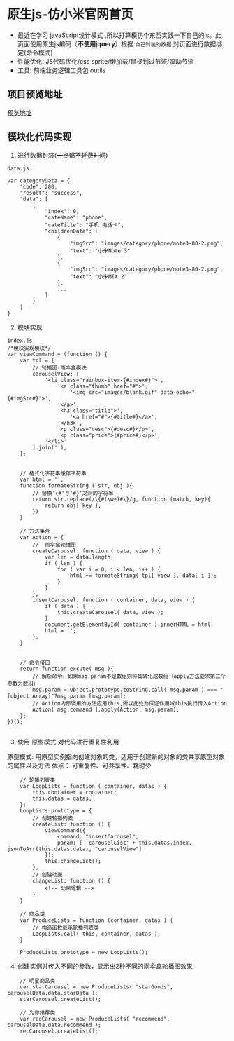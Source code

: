 # 原生js-仿小米官网首页

* 最近在学习 javaScript设计模式 ,所以打算模仿个东西实践一下自己的js。此页面使用原生js编码（**不使用jquery**）根据 `自己封装的数据` 对页面进行数据绑定(命令模式)
* 性能优化: JS代码优化/css sprite/懒加载/鼠标划过节流/滚动节流
* 工具: 前端业务逻辑工具包 outils

## 项目预览地址
<a href="https://lxs24sxl.github.io/mi/index.html" target="_blank">预览地址</a>

## 模块化代码实现

1. 进行数据封装(~~一点都不耗费时间~~)
```
data.js

var categoryData = {
	"code": 200,
	"result": "success",
	"data": [
		{
			"index": 0,
			"cateName": "phone",
			"cateTitle": "手机 电话卡",
			"childrenData": [
				{
					"imgSrc": "images/category/phone/note3-80-2.png",
					"text": "小米Note 3"
				},
				{
					"imgSrc": "images/category/phone/note3-80-2.png",
					"text": "小米MIX 2"
				},
				...
			]
		}
	]
}

```

2. 模块实现
```
index.js
/*模块实现模块*/
var viewCommand = (function () {
	var tpl = {
		// 轮播图-雨伞盒模块
		carouselView: [
			'<li class="rainbox-item-{#index#}">',
				'<a class="thumb" href="#">',
					'<img src="images/blank.gif" data-echo="{#imgSrc#}">',
				'</a>',
				'<h3 class="title">',
					'<a href="#">{#title#}</a>',
				'</h3>',
				'<p class="desc">{#desc#}</p>',
				'<p class="price">{#price#}</p>',
			'</li>'
		].join(''),
	};


	// 格式化字符串缓存字符串
	var html = '';
	function formateString ( str, obj ){
		// 替换'{#'与'#}'之间的字符串
		return str.replace(/\{#(\w+)#\}/g, function (match, key){
			return obj[ key ];
		})
	}

	// 方法集合
	var Action = {
		//  雨伞盒轮播图
		createCarousel: function ( data, view ) {
			var len = data.length;
			if ( len ) {
				for ( var i = 0; i < len; i++ ) {
					html += formateString( tpl[ view ], data[ i ]);
				}
			}
		},
		insertCarousel: function ( container, data, view ) {
			if ( data ) {
				this.createCarousel( data, view );
			}
			document.getElementById( container ).innerHTML = html;
			html = '';
		},
	}


	// 命令接口
	return function excute( msg ){
		// 解析命令，如果msg.param不是数组则将其转化成数组（apply方法要求第二个参数为数组）
		msg.param = Object.prototype.toString.call( msg.param ) === "[object Array]"?msg.param:[msg.param];
		// Action内部调用的方法应用this,所以此处为保证作用域this执行传入Action
		Action[ msg.command ].apply(Action, msg.param);
	};
})();
	
```


3. 使用 原型模式 对代码进行重复性利用

原型模式: 用原型实例指向创建对象的类，适用于创建新的对象的类共享原型对象的属性以及方法
优点： 可重复性、可共享性、耗时少
```
	// 轮播列表类
	var LoopLists = function ( container, datas ) {
		this.container = container;
		this.datas = datas;
	};
	LoopLists.prototype = {
		// 创建轮播列表
		createList: function () {
			viewCommand({
				command: "insertCarousel",
				param: [ 'carouselList' + this.datas.index, jsonToArr(this.datas.data), "carouselView"]
			});
			this.changeList();
		},
		// 创建动画
		changeList: function () {
			<!-- 动画逻辑 -->
		}
	}

	// 商品类
	var ProduceLists = function (container, datas ) {
		// 构造函数继承轮播列表类
		LoopLists.call( this, container, datas );
	}

	ProduceLists.prototype = new LoopLists();

```

4. 创建实例并传入不同的参数，显示出2种不同的雨伞盒轮播图效果

```
	// 明星商品类
	var starCarousel = new ProduceLists( "starGoods", carouselData.data.starData );
	starCarousel.createList();
	
	// 为你推荐类
	var recCarousel = new ProduceLists( "recommend", carouselData.data.recommend );
	recCarousel.createList();

```
